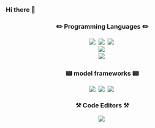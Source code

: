 ### Hi there 👋

<h3 align="center"> ✏️ Programming Languages ✏️ </h3>
<p align="center">
  <img src="https://img.shields.io/badge/Java-FF9E0F?style=for-the-badge&logo=Java&logoColor=white"/></a>&nbsp
  <img src="https://img.shields.io/badge/Python-3766AB?style=for-the-badge&logo=Python&logoColor=white"/></a>&nbsp 
  <img src="https://img.shields.io/badge/Javascript-ffb13b?style=for-the-badge&logo=javascript&logoColor=white"/></a>&nbsp 
  <br>
  <img src="https://img.shields.io/badge/oracle-F80000?style=for-the-badge&logo=oracle&logoColor=white"></a>&nbsp
  <br>
  <img src="https://img.shields.io/badge/Mysql-E6B91E?style=for-the-badge&logo=MySql&logoColor=white"/></a>&nbsp 
</p>

<h3 align="center"> 📟 model frameworks 📟 </h3>
<p align="center">
  <img src="https://img.shields.io/badge/Keras-DD0700?style=for-the-badge&logo=keras&logoColor=white"/></a>&nbsp
  <img src="https://img.shields.io/badge/Matplotlib-3152A0?style=for-the-badge&logo=Matplotlib&logoColor=white"/></a>&nbsp
  <img src="https://img.shields.io/badge/numpy-013243?style=for-the-badge&logo=numpy&logoColor=white"/></a>&nbsp
  <br>
</p>

<h3 align="center"> ⚒️ Code Editors ⚒️ </h3>
<p align="center">
  <img src="https://img.shields.io/badge/SpringBoot-6DB33F?style=for-the-badge&logo=SpringBoot&logoColor=white"/></a>&nbsp
  <br>
</p>
<!--
**chlwlgus97/chlwlgus97** is a ✨ _special_ ✨ repository because its `README.md` (this file) appears on your GitHub profile.

Here are some ideas to get you started:

- 🔭 I’m currently working on ...
- 🌱 I’m currently learning ...
- 👯 I’m looking to collaborate on ...
- 🤔 I’m looking for help with ...
- 💬 Ask me about ...
- 📫 How to reach me: ...
- 😄 Pronouns: ...
- ⚡ Fun fact: ...
-->
